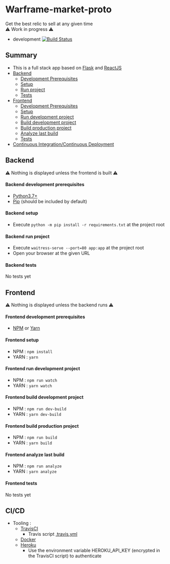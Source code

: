# Warframe-market-proto
Get the best relic to sell at any given time \
⚠ Work in progress ⚠
- development [![Build Status](https://travis-ci.org/Mangiang/warframe-market-proto.svg?branch=master)](https://travis-ci.org/Mangiang/warframe-market-proto)

## Summary
- This is a full stack app based on [Flask](https://flask.palletsprojects.com/en/1.1.x/) and [ReactJS](https://reactjs.org/)
- [Backend](#backend)
    - [Development Prerequisites](#backend-development-prerequisites)
    - [Setup](#backend-setup)
    - [Run project](#backend-run-project)
    - [Tests](#backend-tests)
- [Frontend](#frontend)
    - [Development Prerequisites](#frontend-development-prerequisites)
    - [Setup](#frontend-setup)
    - [Run development project](#frontend-run-development-project)
    - [Build development project](#frontend-build-development-project)
    - [Build production project](#frontend-build-production-project)
    - [Analyze last build](#frontend-analyze-last-build)
    - [Tests](#frontend-tests)
- [Continuous Integration/Continuous Deployment](#cicd)

## Backend
⚠ Nothing is displayed unless the frontend is built ⚠
#### Backend development prerequisites
- [Python3.7+](https://www.python.org/downloads/release/python-370/)
- [Pip](https://docs.python.org/3.7/installing/index.html) (should be included by default)

#### Backend setup
- Execute `python -m pip install -r requirements.txt` at the project root

#### Backend run project
- Execute `waitress-serve --port=80 app:app` at the project root
- Open your browser at the given URL

#### Backend tests
No tests yet

## Frontend
⚠ Nothing is displayed unless the backend runs ⚠
#### Frontend development prerequisites
- [NPM](https://blog.teamtreehouse.com/install-node-js-npm-windows) or [Yarn](https://yarnpkg.com/lang/en/docs/install/#windows-stable)

#### Frontend setup
- NPM : `npm install`
- YARN : `yarn`

#### Frontend run development project
- NPM : `npm run watch`
- YARN : `yarn watch`

#### Frontend build development project
- NPM : `npm run dev-build`
- YARN : `yarn dev-build`

#### Frontend build production project
- NPM : `npm run build`
- YARN : `yarn build`

#### Frontend analyze last build
- NPM : `npm run analyze`
- YARN : `yarn analyze`

#### Frontend tests
No tests yet

## CI/CD

- Tooling :
  - [TravisCI](https://travis-ci.org)
    - Travis script [.travis.yml](.travis.yml)
  - [Docker](https://www.docker.com)
  - [Heroku](https://www.heroku.com)
    - Use the environment variable HEROKU_API_KEY (encrypted in the TravisCI script) to authenticate